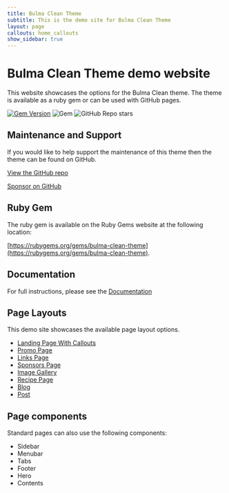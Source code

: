 ```yaml
---
title: Bulma Clean Theme
subtitle: This is the demo site for Bulma Clean Theme
layout: page
callouts: home_callouts
show_sidebar: true
---
```


# Bulma Clean Theme demo website

This website showcases the options for the Bulma Clean theme. The theme is available as a ruby gem or can be used with GitHub pages. 

[![Gem Version](https://badge.fury.io/rb/bulma-clean-theme.svg)](https://badge.fury.io/rb/bulma-clean-theme)
![Gem](https://img.shields.io/gem/dt/bulma-clean-theme.svg)
![GitHub Repo stars](https://img.shields.io/github/stars/chrisrhymes/bulma-clean-theme?style=social)

## Maintenance and Support

If you would like to help support the maintenance of this theme then the theme can be found on GitHub. 

[View the GitHub repo](https://github.com/chrisrhymes/bulma-clean-theme)

[Sponsor on GitHub](https://github.com/sponsors/chrisrhymes)

## Ruby Gem

The ruby gem is available on the Ruby Gems website at the following location: 

[https://rubygems.org/gems/bulma-clean-theme](https://rubygems.org/gems/bulma-clean-theme).

## Documentation

For full instructions, please see the [Documentation](/bulma-clean-theme/docs/)

## Page Layouts

This demo site showcases the available page layout options. 

* [Landing Page With Callouts](/bulma-clean-theme/landing/)
* [Promo Page](/bulma-clean-theme/promo-page/)
* [Links Page](/bulma-clean-theme/links/)
* [Sponsors Page](/bulma-clean-theme/sponsors/)
* [Image Gallery](/bulma-clean-theme/gallery/)
* [Recipe Page](/bulma-clean-theme/example-recipe/)
* [Blog](/bulma-clean-theme/blog/)
* [Post](/bulma-clean-theme/2021/10/30/creating-a-post-series/)

## Page components

Standard pages can also use the following components:

* Sidebar
* Menubar
* Tabs
* Footer
* Hero
* Contents